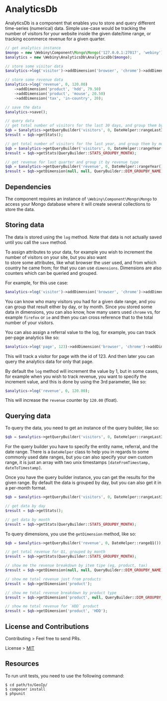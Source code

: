 AnalyticsDb
=================

AnalyticsDb is a component that enables you to store and query different time-series (numerical) data.
Simple use-case would be tracking the number of visitors for your website inside the given date/time range, or tracking
ecommerce revenue for a given quarter.

```php
// get analytics instance
$mongo = new \Webiny\Component\Mongo\Mongo('127.0.0.1:27017', 'webiny');
$analytics = new \Webiny\AnalyticsDb\AnalyticsDb($mongo);

// store some visitor data
$analytics->log('visitor')->addDimension('browser', 'chrome')->addDimension('country', 'UK');

// store some revenue data
$analytics->log('revenue', 0, 120.00)
    ->addDimension('product', 'hdd', 79.50)
    ->addDimension('product', 'mouse', 20.50)
    ->addDimension('tax', 'in-country', 20);

// save the data
$analytics->save();

// query data
// get total number of visitors for the last 30 days, and group them by day
$qb = $analytics->getQueryBuilder('visitors', 0, DateHelper::rangeLast30Days());
$result = $qb->getStats();

// get total number of visitors for the last year, and group them by month
$qb = $analytics->getQueryBuilder('visitors', 0, DateHelper::rangeYear());
$result = $qb->getStats(QueryBuilder::STATS_GROUPBY_MONTH);

// get revenue for last quarter and group it by revenue type
$qb = $analytics->getQueryBuilder('revenue', 0, DateHelper::rangeYear());
$result = $qb->getDimension(null, null, QueryBuilder::DIM_GROUPBY_NAME);
```

## Dependencies

The component requires an instance of `\Webiny\Component\Mongo\Mongo` to access your Mongo database where it will create
several collections to store the data.

## Storing data

The data is stored using the `log` method. Note that data is not actually saved until you call the `save` method.

To assign attributes to your data, for example you wish to increment the number of visitors on your site, but you also want  
to store some attributes, like what browser the user used, and from which country he came from; for that you can use `dimensions`.
Dimensions are also counters which can be queried and grouped. 

For example, for this use case:
```php
$analytics->log('visitor')->addDimension('browser', 'chrome')->addDimension('country', 'UK');
```
You can know who many visitors you had for a given date range, and you can group that result either by day, or by month.
Since you stored some data in dimensions, you can also know, how many users used `chrome` vs, for example `firefox` or `ie` 
and then you can cross reference that to the total number of your visitors.
 
You can also assign a referral value to the log, for example, you can track per-page analytics like so:

```php
$analytics->log('page', 123)->addDimension('browser', 'chrome')->addDimension('country', 'UK');
```
This will track a visitor for page with the id of 123. And then later you can query the analytics data for only that page.

By default the `log` method will increment the value by 1, but in some cases, for example when you wish to track revenue, 
 you want to specify the increment value, and this is done by using the 3rd parameter, like so:
 
```php
$analytics->log('revenue', 0, 120.00);
```
This will increase the `revenue` counter by `120.00` (float). 


## Querying data

To query the data, you need to get an instance of the query builder, like so:
```php
$qb = $analytics->getQueryBuilder('visitors', 0, DateHelper::rangeLast30Days());
```
For the query builder you have to specify the entity name, referral, and the date range.
There is a `DateHelper` class to help you in regards to some commonly used date ranges, but you can also specify your own custom range, 
it is just an array with two unix timestamps `[dateFromTimestamp, dateToTimestamp]`.

Once you have the query builder instance, you can get the results for the given range. By default the data is grouped by day, but you 
can also get it in a per-month format.

```php
$qb = $analytics->getQueryBuilder('visitors', 0, DateHelper::rangeLast30Days());

// get data by day
$result = $qb->getStats();

// get data by month
$result = $qb->getStats(QueryBuilder::STATS_GROUPBY_MONTH);
```

To query dimensions, you use the `getDimension` method, like so:

```php
$qb = $analytics->getQueryBuilder('revenue', 0, DateHelper::rangeQ1());

// get total revenue for Q1, grouped by month
$result = $qb->getStats(QueryBuilder::STATS_GROUPBY_MONTH);

// show me the revenue breakdown by item tipe (eg, product, tax)
$result = $qb->getDimension(null, null, QueryBuilder::DIM_GROUPBY_NAME);

// show me total revenue just from products
$result = $qb->getDimension('product');

// show me total revenue breakdown by product type
$result = $qb->getDimension('product', null, QueryBuilder::DIM_GROUPBY_VALUE);

// show me total revenue for `HDD` product
$result = $qb->getDimension('product', 'HDD');
```

## License and Contributions

Contributing > Feel free to send PRs.

License > [MIT](LICENSE)

## Resources

To run unit tests, you need to use the following command:
```
$ cd path/to/GeoIp/
$ composer install
$ phpunit
```
